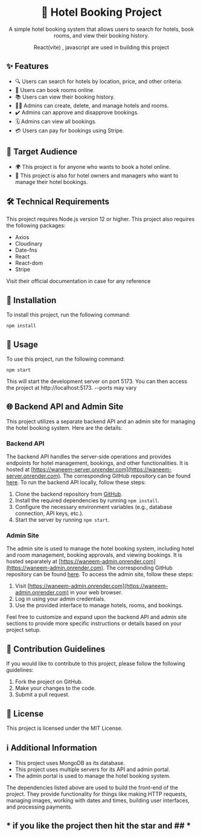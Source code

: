 <div align="center">
  <h1>🏨 Hotel Booking Project</h1>
  <p>A simple hotel booking system that allows users to search for hotels, book rooms, and view their booking history.</p>
  <p>React(vite) , javascript are used in building this project </p>
</div>

## ✨ Features

- 🔍 Users can search for hotels by location, price, and other criteria.
- 📝 Users can book rooms online.
- 📚 Users can view their booking history.
- 👩‍💼 Admins can create, delete, and manage hotels and rooms.
- ✔️ Admins can approve and disapprove bookings.
- 🗓️ Admins can view all bookings.
- 💳 Users can pay for bookings using Stripe.

## 🎯 Target Audience

- 🌍 This project is for anyone who wants to book a hotel online.
- 🏢 This project is also for hotel owners and managers who want to manage their hotel bookings.

## 🛠️ Technical Requirements

This project requires Node.js version 12 or higher.
This project also requires the following packages:

- Axios
- Cloudinary
- Date-fns
- React
- React-dom
- Stripe

Visit their official documentation in case for any reference 
## 🚀 Installation

To install this project, run the following command:
```shell
npm install
```

## 📖 Usage

To use this project, run the following command:
```shell
npm start
```


This will start the development server on port 5173. You can then access the project at http://localhost:5173. 
--ports may vary

## 🌐 Backend API and Admin Site

This project utilizes a separate backend API and an admin site for managing the hotel booking system. Here are the details:

### Backend API

The backend API handles the server-side operations and provides endpoints for hotel management, bookings, and other functionalities. It is hosted at [https://waneem-server.onrender.com](https://waneem-server.onrender.com). The corresponding GitHub repository can be found [here](https://github.com/wakai-megumi/waneem__Server). To run the backend API locally, follow these steps:

1. Clone the backend repository from [GitHub](https://github.com/wakai-megumi/waneem__Server).
2. Install the required dependencies by running `npm install`.
3. Configure the necessary environment variables (e.g., database connection, API keys, etc.).
4. Start the server by running `npm start`.

### Admin Site

The admin site is used to manage the hotel booking system, including hotel and room management, booking approvals, and viewing bookings. It is hosted separately at [https://waneem-admin.onrender.com](https://waneem-admin.onrender.com). The corresponding GitHub repository can be found [here](https://github.com/wakai-megumi/waneem__admin). To access the admin site, follow these steps:

1. Visit [https://waneem-admin.onrender.com](https://waneem-admin.onrender.com) in your web browser.
2. Log in using your admin credentials.
3. Use the provided interface to manage hotels, rooms, and bookings.

Feel free to customize and expand upon the backend API and admin site sections to provide more specific instructions or details based on your project setup.

## 🤝 Contribution Guidelines

If you would like to contribute to this project, please follow the following guidelines:

1. Fork the project on GitHub.
2. Make your changes to the code.
3. Submit a pull request.


## 📄 License

This project is licensed under the MIT License.

## ℹ️ Additional Information

- This project uses MongoDB as its database.
- This project uses multiple servers for its API and admin portal.
- The admin portal is used to manage the hotel booking system.

The dependencies listed above are used to build the front-end of the project. They provide functionality for things like making HTTP requests, managing images, working with dates and times, building user interfaces, and processing payments.

## * if you like the project then hit the star and  ## *
